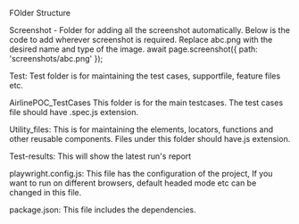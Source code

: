 FOlder Structure

Screenshot - Folder for adding all the screenshot automatically. Below is the code to add wherever screenshot is required. Replace abc.png with the desired name and type of the image.
await page.screenshot({ path: 'screenshots/abc.png' }); 



Test:
Test folder is for maintaining the test cases, supportfile, feature files etc. 

AirlinePOC_TestCases 
This folder is for the main testcases. 
The test cases file should have .spec.js extension. 

Utility_files:
This is for maintaining the elements, locators, functions and other reusable components. Files under this folder should have.js extension.

Test-results:
This will show the latest run's report

playwright.config.js:
This file has the configuration of the project, If you want to run on different browsers, default headed mode etc can be changed in this file. 

package.json:
This file includes the dependencies.

